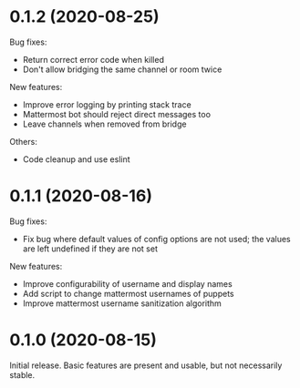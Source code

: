 # 0.1.2 (2020-08-25)

Bug fixes:

- Return correct error code when killed
- Don't allow bridging the same channel or room twice

New features:

- Improve error logging by printing stack trace
- Mattermost bot should reject direct messages too
- Leave channels when removed from bridge

Others:

- Code cleanup and use eslint

# 0.1.1 (2020-08-16)

Bug fixes:

- Fix bug where default values of config options are not used; the values are
  left undefined if they are not set

New features:

- Improve configurability of username and display names
- Add script to change mattermost usernames of puppets
- Improve mattermost username sanitization algorithm

# 0.1.0 (2020-08-15)

Initial release. Basic features are present and usable, but not necessarily
stable.
